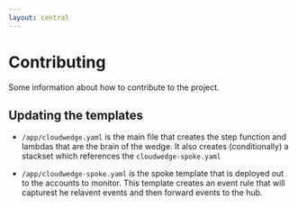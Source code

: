 ```yaml
---
layout: central
---
```


# Contributing

Some information about how to contribute to the project.

## Updating the templates

- `/app/cloudwedge.yaml` is the main file that creates the step function and lambdas that are the brain of the wedge. It also creates (conditionally) a stackset which references the `cloudwedge-spoke.yaml`

- `/app/cloudwedge-spoke.yaml` is the spoke template that is deployed out to the accounts to monitor. This template creates an event rule that will capturest he relavent events and then forward events to the hub.

